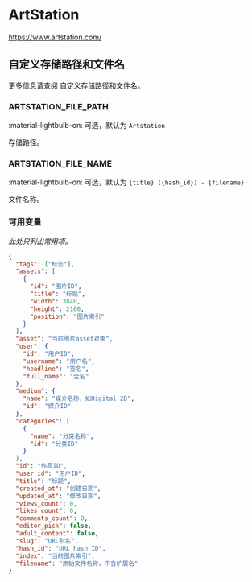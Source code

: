 # ArtStation

<https://www.artstation.com/>

## 自定义存储路径和文件名

更多信息请查阅 [自定义存储路径和文件名](./index.zh.md/#customizing-storage-path--file-name)。

### ARTSTATION_FILE_PATH

:material-lightbulb-on: 可选，默认为 `Artstation`

存储路径。

### ARTSTATION_FILE_NAME

:material-lightbulb-on: 可选，默认为 `{title} ({hash_id}) - {filename}`

文件名称。

### 可用变量

_此处只列出常用项。_

```json
{
  "tags": ["标签"],
  "assets": [
    {
      "id": "图片ID",
      "title": "标题",
      "width": 3840,
      "height": 2160,
      "position": "图片索引"
    }
  ],
  "asset": "当前图片asset对象",
  "user": {
    "id": "用户ID",
    "username": "用户名",
    "headline": "签名",
    "full_name": "全名"
  },
  "medium": {
    "name": "媒介名称，如Digital 2D",
    "id": "媒介ID"
  },
  "categories": [
    {
      "name": "分类名称",
      "id": "分类ID"
    }
  ],
  "id": "作品ID",
  "user_id": "用户ID",
  "title": "标题",
  "created_at": "创建日期",
  "updated_at": "修改日期",
  "views_count": 0,
  "likes_count": 0,
  "comments_count": 0,
  "editor_pick": false,
  "adult_content": false,
  "slug": "URL别名",
  "hash_id": "URL hash ID",
  "index": "当前图片索引",
  "filename": "原始文件名称，不含扩展名"
}
```
